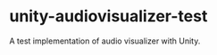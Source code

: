 unity-audiovisualizer-test
==========================

A test implementation of audio visualizer with Unity.